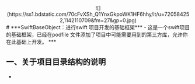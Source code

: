 <div align=center>
![](https://ss1.bdstatic.com/70cFvXSh_Q1YnxGkpoWK1HF6hhy/it/u=720584252,1142110709&fm=27&gp=0.jpg)
</div>
# ***SwiftBaseObject：进行swift 项目开发的基础框架***
- 这是一个swift项目的基础框架，已经在podfile 文件添加了项目中可能需要用到的第三方库，允许你在此基础上开发。
***

## 一、关于项目目录结构的说明
- 